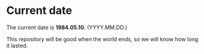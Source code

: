 # Current date

The current date is **1984.05.10.** (YYYY.MM.DD.)

This repository will be good when the world ends, so we will know how long it lasted.